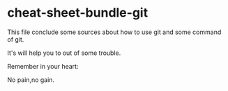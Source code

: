 # cheat-sheet-bundle-git

This file conclude some sources about how to use git and some command of git.

It's will help you to out of some trouble.

Remember in your heart:

No pain,no gain.
